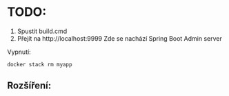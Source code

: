 # TODO:

1. Spustit build.cmd
2. Přejít na http://localhost:9999
	Zde se nachází Spring Boot Admin server

Vypnutí:

	docker stack rm myapp

## Rozšíření: 

